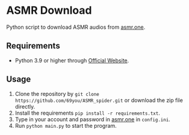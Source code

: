 # ASMR Download

Python script to download ASMR audios from [asmr.one](https://asmr.one/).

## Requirements
- Python 3.9 or higher through [Official Website](https://www.python.org/downloads/).

## Usage
1. Clone the repository by `git clone https://github.com/69you/ASMR_spider.git` or download the zip file directly.
2. Install the requirements `pip install -r requirements.txt`.
3. Type in your account and password in [asmr.one](https://asmr.one/) in `config.ini`.
4. Run `python main.py` to start the program.
